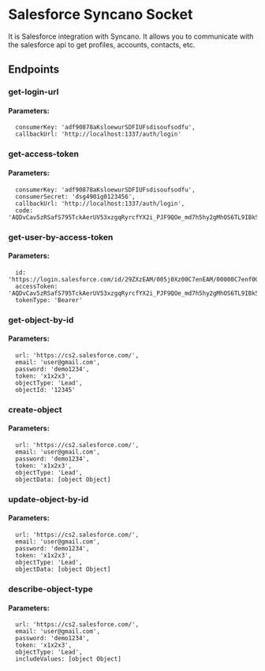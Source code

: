 # Salesforce Syncano Socket

It is Salesforce integration with Syncano. It allows you to communicate with the salesforce api to get profiles, accounts, contacts, etc.

## Endpoints

### get-login-url

#### Parameters:

      consumerKey: 'adf90878aKsloewurSDFIUFsdisoufsodfu',
      callbackUrl: 'http://localhost:1337/auth/login'


### get-access-token

#### Parameters:

      consumerKey: 'adf90878aKsloewurSDFIUFsdisoufsodfu',
      consumerSecret: 'dsg4901g0123456',
      callbackUrl: 'http://localhost:1337/auth/login',
      code: 'AQDvCav5zRSafS795TckAerUV53xzgqRyrcfYX2i_PJF9QOe_md7h5hy2gMhOS6TL9IBk5qxMA2q_8EJxGPTqEbmTqOBqqCIOlvPEPCeIiy21VD9_Y'


### get-user-by-access-token

#### Parameters:

      id: 'https://login.salesforce.com/id/29ZXzEAM/005j0Xz00C7enEAM/00000C7enf00C7enAAB',
      accessToken: 'AQDvCav5zRSafS795TckAerUV53xzgqRyrcfYX2i_PJF9QOe_md7h5hy2gMhOS6TL9IBk5qxMA2q_8EJxGPTqEbmTqOBqqCIOlvPEPCeIiy21VD9_Y',
      tokenType: 'Bearer'


### get-object-by-id

#### Parameters:

      url: 'https://cs2.salesforce.com/',
      email: 'user@gmail.com',
      password: 'demo1234',
      token: 'x1x2x3',
      objectType: 'Lead',
      objectId: '12345'


### create-object

#### Parameters:

      url: 'https://cs2.salesforce.com/',
      email: 'user@gmail.com',
      password: 'demo1234',
      token: 'x1x2x3',
      objectType: 'Lead',
      objectData: [object Object]


### update-object-by-id

#### Parameters:

      url: 'https://cs2.salesforce.com/',
      email: 'user@gmail.com',
      password: 'demo1234',
      token: 'x1x2x3',
      objectType: 'Lead',
      objectData: [object Object]


### describe-object-type

#### Parameters:

      url: 'https://cs2.salesforce.com/',
      email: 'user@gmail.com',
      password: 'demo1234',
      token: 'x1x2x3',
      objectType: 'Lead',
      includeValues: [object Object]

